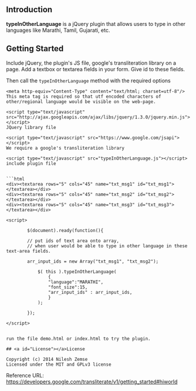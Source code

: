 ## <a id="Introduction"></a>Introduction

**typeInOtherLanguage** is a jQuery plugin that allows users to type in other languages like Marathi, Tamil, Gujarati, etc.

## Getting Started

Include jQuery, the plugin's JS file, google's transliteration library on a page. Add a textbox or textarea fields in your form. 
Give id to these fields.

Then call the `typeInOtherLanguage` method with the required options

```includes
<meta http-equiv="Content-Type" content="text/html; charset=utf-8"/>
This meta tag is required so that utf encoded characters of other/regional language would be visible on the web-page.

<script type="text/javascript" src="http://ajax.googleapis.com/ajax/libs/jquery/1.3.0/jquery.min.js"></script>
JQuery library file

<script type="text/javascript" src="https://www.google.com/jsapi"></script>
We require a google's transliteration library

<script type="text/javascript" src="typeInOtherLanguage.js"></script>
include plugin file


```html
<div><textarea rows="5" cols="45" name="txt_msg1" id="txt_msg1"></textarea></div>
<div><textarea rows="5" cols="45" name="txt_msg2" id="txt_msg2"></textarea></div>
<div><textarea rows="5" cols="45" name="txt_msg3" id="txt_msg3"></textarea></div>

<script>

        $(document).ready(function(){
          
        // put ids of text area onto array, 
        // when user would be able to type in other language in these text-area fields.

        arr_input_ids = new Array("txt_msg1", "txt_msg2");
        
            $( this ).typeInOtherLanguage(
                {
                "language":"MARATHI",
                "font_size":15,
                "arr_input_ids" : arr_input_ids,
                }
            );
            
        });       
      
</script>
 
```

``` Demo
run the file demo.html or index.html to try the plugin.

## <a id="License"></a>License

Copyright (c) 2014 Nilesh Zemse
Licensed under the MIT and GPLv3 license

```
Reference URL:
https://developers.google.com/transliterate/v1/getting_started#hiworld
